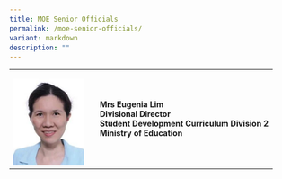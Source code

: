 ```yaml
---
title: MOE Senior Officials
permalink: /moe-senior-officials/
variant: markdown
description: ""
---
```

<table>
<tbody>
<tr>
<td rowspan="1" colspan="1">
<p></p>
<div class="isomer-image-wrapper">
<img style="width: 90%;" height="auto" width="100%" alt="" src="/images/Mrs_Eugenia_Lim.png">
</div>
</td>
<td rowspan="1" colspan="1">
<strong>Mrs Eugenia Lim</strong>
<br>
<strong>Divisional Director</strong>
<br>
<strong>Student Development Curriculum Division 2</strong>
<br>
<strong>Ministry of Education</strong>
<br>
</td>
</tr>
</tbody>
</table>
<p></p>